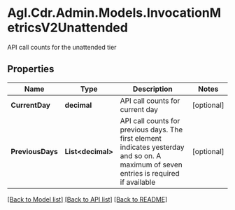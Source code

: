 # Agl.Cdr.Admin.Models.InvocationMetricsV2Unattended
API call counts for the unattended tier

## Properties

Name | Type | Description | Notes
------------ | ------------- | ------------- | -------------
**CurrentDay** | **decimal** | API call counts for current day | [optional] 
**PreviousDays** | **List&lt;decimal&gt;** | API call counts for previous days. The first element indicates yesterday and so on. A maximum of seven entries is required if available | [optional] 

[[Back to Model list]](../README.md#documentation-for-models) [[Back to API list]](../README.md#documentation-for-api-endpoints) [[Back to README]](../README.md)

